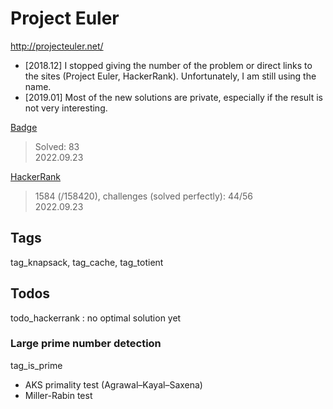 # Project Euler
http://projecteuler.net/    
- [2018.12] I stopped giving the number of the problem or direct links to the sites (Project Euler, HackerRank). Unfortunately, I am still using the name.    
- [2019.01] Most of the new solutions are private, especially if the result is not very interesting.

[Badge](http://projecteuler.net/profile/landron.png)
> Solved: 83   
> 2022.09.23

[HackerRank](https://www.hackerrank.com/results/projecteuler/Liviul)
> 1584 (/158420), challenges (solved perfectly): 44/56  
> 2022.09.23


## Tags
tag_knapsack, tag_cache, tag_totient

## Todos
todo_hackerrank : no optimal solution yet

### Large prime number detection
tag_is_prime
- AKS primality test (Agrawal–Kayal–Saxena)
- Miller-Rabin test
